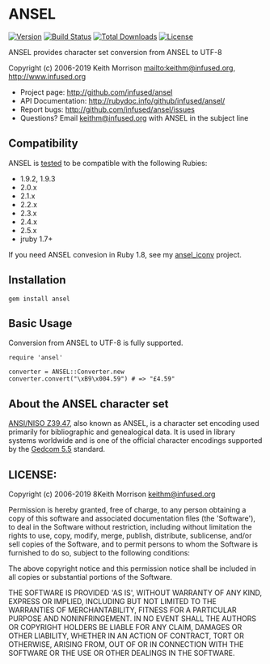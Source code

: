 # ANSEL

[![Version](http://img.shields.io/gem/v/ansel.svg?style=flat)](https://rubygems.org/gems/ansel)
[![Build Status](http://img.shields.io/travis/infused/ansel/master.svg?style=flat)](http://travis-ci.org/infused/ansel)
[![Total Downloads](https://img.shields.io/gem/dt/ansel.svg)](https://rubygems.org/gems/ansel/)
[![License](https://img.shields.io/github/license/infused/ansel.svg)](https://github.com/infused/ansel)

ANSEL provides character set conversion from ANSEL to UTF-8

Copyright (c) 2006-2019 Keith Morrison <mailto:keithm@infused.org>, <http://www.infused.org>

- Project page: <http://github.com/infused/ansel>
- API Documentation: <http://rubydoc.info/github/infused/ansel/>
- Report bugs: <http://github.com/infused/ansel/issues>
- Questions? Email [keithm@infused.org](mailto:keithm@infused.org?subject=ANSEL)
  with ANSEL in the subject line

## Compatibility

ANSEL is [tested](https://travis-ci.org/infused/ansel) to be compatible with the following Rubies:

* 1.9.2, 1.9.3
* 2.0.x
* 2.1.x
* 2.2.x
* 2.3.x
* 2.4.x
* 2.5.x
* jruby 1.7+

If you need ANSEL convesion in Ruby 1.8, see my [ansel_iconv](http://github.com/infused/ansel_iconv) project.

## Installation

    gem install ansel

## Basic Usage

Conversion from ANSEL to UTF-8 is fully supported.

    require 'ansel'

    converter = ANSEL::Converter.new
    converter.convert("\xB9\x004.59") # => "£4.59"


## About the ANSEL character set

[ANSI/NISO
Z39.47](https://groups.niso.org/apps/group_public/document.php?document_id=6450),
also known as ANSEL, is a character set encoding used primarily for
bibliographic and genealogical data. It is used in library systems worldwide and is one of the official character
encodings supported by the [Gedcom
5.5](http://homepages.rootsweb.ancestry.com/~pmcbride/gedcom/55gctoc.htm)
standard.

## LICENSE:

Copyright (c) 2006-2019 8Keith Morrison <keithm@infused.org>

Permission is hereby granted, free of charge, to any person obtaining
a copy of this software and associated documentation files (the
'Software'), to deal in the Software without restriction, including
without limitation the rights to use, copy, modify, merge, publish,
distribute, sublicense, and/or sell copies of the Software, and to
permit persons to whom the Software is furnished to do so, subject to
the following conditions:

The above copyright notice and this permission notice shall be
included in all copies or substantial portions of the Software.

THE SOFTWARE IS PROVIDED 'AS IS', WITHOUT WARRANTY OF ANY KIND,
EXPRESS OR IMPLIED, INCLUDING BUT NOT LIMITED TO THE WARRANTIES OF
MERCHANTABILITY, FITNESS FOR A PARTICULAR PURPOSE AND NONINFRINGEMENT.
IN NO EVENT SHALL THE AUTHORS OR COPYRIGHT HOLDERS BE LIABLE FOR ANY
CLAIM, DAMAGES OR OTHER LIABILITY, WHETHER IN AN ACTION OF CONTRACT,
TORT OR OTHERWISE, ARISING FROM, OUT OF OR IN CONNECTION WITH THE
SOFTWARE OR THE USE OR OTHER DEALINGS IN THE SOFTWARE.
